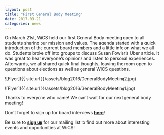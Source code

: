 ```yaml
---
layout: post
title: "First General Body Meeting"
date: 2017-03-21
categories: news
---
```


On March 21st, WiCS held our first General Body meeting open to all students sharing our mission and values. The agenda started with a quick introduction of the current board members and a little info on what we all do. Students broke off into groups to discuss Susan Fowler’s Uber article. It was great to hear everyone’s opinions and listen to personal experiences. Afterwards, we all shared quick final thoughts, leaving the room open to questions about elections as well as general WiCS questions. 


![Flyer]({{ site.url }}/assets/blog2016/GeneralBodyMeeting2.jpg)

![Flyer]({{ site.url }}/assets/blog2016/GeneralBodyMeeting1.jpg)

Thanks to everyone who came! We can’t wait for our next general body meeting! 

Don’t forget to sign up for board interviews [**here**][interview]!

Be sure to [**sign up**][mailinglist] for our mailing list to find out more about interesting events and opportunities at WiCS! 

[interview]: https://goo.gl/forms/IM6QRxvi02qTFz022
[mailinglist]: http://columbia.us9.list-manage.com/subscribe?u=4c6a1c710f8ab9cce10272368&id=593b5faa43
